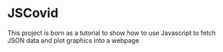 # JSCovid
This project is born as a tutorial to show how to use Javascript to fetch JSON data and plot graphics into a webpage
